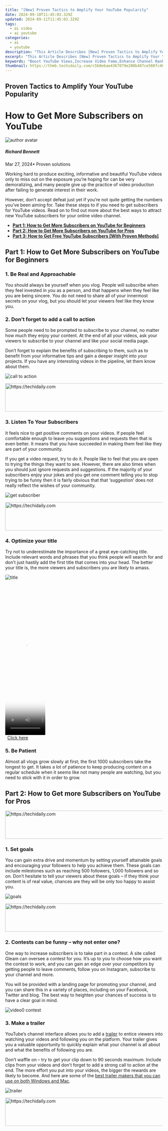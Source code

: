 ```yaml
---
title: "[New] Proven Tactics to Amplify Your YouTube Popularity"
date: 2024-09-10T11:45:03.329Z
updated: 2024-09-11T11:45:03.329Z
tags:
  - ai video
  - ai youtube
categories:
  - ai
  - youtube
description: "This Article Describes [New] Proven Tactics to Amplify Your YouTube Popularity"
excerpt: "This Article Describes [New] Proven Tactics to Amplify Your YouTube Popularity"
keywords: "Boost YouTube Views,Increase Video Fame,Enhance Channel Ranking,Grow Subscribers Fast,Elevate Video Engagement,Skyrocket Video Popularity,Maximize Content Reach"
thumbnail: https://thmb.techidaily.com/c5b0ebae4367079e280b487ce588fc466a9ede57f33408103ebb2dc34b6570fb.jpg
---
```


## Proven Tactics to Amplify Your YouTube Popularity

# How to Get More Subscribers on YouTube

![author avatar](https://images.wondershare.com/filmora/article-images/richard-bennett.jpg)

##### Richard Bennett

 Mar 27, 2024• Proven solutions

Working hard to produce exciting, informative and beautiful YouTube videos only to miss out on the exposure you’re hoping for can be very demoralizing, and many people give up the practice of video production after failing to generate interest in their work.

However, don’t accept defeat just yet if you’re not quite getting the numbers you’ve been aiming for. Take these steps to if you need to get subscribers for YouTube videos. Read on to find out more about the best ways to attract new YouTube subscribers for your online video channel.

* [**Part 1: How to Get More Subscribers on YouTube for Beginners**](#part1)
* [**Part 2: How to Get More Subscribers on YouTube for Pros**](#part2)
* [**Part 3: How to Get Free YouTube Subscribers \[With Proven Methods\]** ](#part3)

## Part 1: How to Get More Subscribers on YouTube for Beginners

### 1. Be Real and Approachable

You should always be yourself when you vlog. People will subscribe when they feel invested in you as a person, and that happens when they feel like you are being sincere. You do not need to share all of your innermost secrets on your vlog, but you should let your viewers feel like they know you.

### 2. Don’t forget to add a call to action

Some people need to be prompted to subscribe to your channel, no matter how much they enjoy your content. At the end of all your videos, ask your viewers to subscribe to your channel and like your social media page.

Don’t forget to explain the benefits of subscribing to them, such as to benefit from your informative tips and gain a deeper insight into your projects. If you have any interesting videos in the pipeline, let them know about them.

![call to action](https://images.wondershare.com/filmora/article-images/call-to-action-video.JPG)





<!-- affiliate ads begin -->
<a href="https://appsumo.8odi.net/c/5597632/2118323/7443" target="_top" id="2118323">
  <img src="//a.impactradius-go.com/display-ad/7443-2118323" border="0" alt="https://techidaily.com" width="728" height="90"/>
</a>
<img height="0" width="0" src="https://appsumo.8odi.net/i/5597632/2118323/7443" style="position:absolute;visibility:hidden;" border="0" />
<!-- affiliate ads end -->




### 3. Listen To Your Subscribers

It feels nice to get positive comments on your videos. If people feel comfortable enough to leave you suggestions and requests then that is even better. It means that you have succeeded in making them feel like they are part of your community.

If you get a video request, try to do it. People like to feel that you are open to trying the things they want to see. However, there are also times when you should just ignore requests and suggestions. If the majority of your subscribers enjoy your jokes and you get one comment telling you to stop trying to be funny then it is fairly obvious that that ‘suggestion’ does not really reflect the wishes of your community.

![get subscriber](https://images.wondershare.com/filmora/article-images/subscriber02.JPG)





<!-- affiliate ads begin -->
<a href="https://appsumo.8odi.net/c/5597632/2123738/7443" target="_top" id="2123738">
  <img src="//a.impactradius-go.com/display-ad/7443-2123738" border="0" alt="https://techidaily.com" width="600" height="90"/>
</a>
<img height="0" width="0" src="https://appsumo.8odi.net/i/5597632/2123738/7443" style="position:absolute;visibility:hidden;" border="0" />
<!-- affiliate ads end -->




### 4. Optimize your title

Try not to underestimate the importance of a great eye-catching title. Include relevant words and phrases that you think people will search for and don’t just hastily add the first title that comes into your head. The better your title is, the more viewers and subscribers you are likely to amass.

![title](https://images.wondershare.com/filmora/article-images/optimize-title.JPG)





<!-- affiliate ads begin -->
<span id="1975562">
					<video width="128" height="480" style="cursor:pointer"
           poster="//a.impactradius-go.com/display-clicktoplayimage/1975562.png"
           onclick="if(!this.playClicked){this.play();this.setAttribute('controls',true);this.playClicked=true;}">
	   <source src="//a.impactradius-go.com/display-ad/22993-1975562">
	   <img src="//a.impactradius-go.com/display-clicktoplayimage/1975562.png" style="border: none; height: 100%; width: 100%; object-fit: contain">
	</video>
	<div style="width:80px;text-align:center"><a href="javascript:window.open(decodeURIComponent('https%3A%2F%2Fhomestyler.sjv.io%2Fc%2F5597632%2F1975562%2F22993'), '_blank');void(0);">Click here</a></div>
</span>
<img height="0" width="0" src="https://imp.pxf.io/i/5597632/1975562/22993" style="position:absolute;visibility:hidden;" border="0" />
<!-- affiliate ads end -->




### 5. Be Patient

Almost all vlogs grow slowly at first; the first 1000 subscribers take the longest to get. It takes a lot of patience to keep producing content on a regular schedule when it seems like not many people are watching, but you need to stick with it in order to grow.

## Part 2: How to Get more Subscribers on YouTube for Pros





<!-- affiliate ads begin -->
<a href="https://unicoeye.pxf.io/c/5597632/2134230/18498" target="_top" id="2134230">
  <img src="//a.impactradius-go.com/display-ad/18498-2134230" border="0" alt="https://techidaily.com" width="728" height="90"/>
</a>
<img height="0" width="0" src="https://unicoeye.pxf.io/i/5597632/2134230/18498" style="position:absolute;visibility:hidden;" border="0" />
<!-- affiliate ads end -->




### 1. Set goals

You can gain extra drive and momentum by setting yourself attainable goals and encouraging your followers to help you achieve them. These goals can include milestones such as reaching 500 followers, 1,000 followers and so on. Don’t hesitate to tell your viewers about these goals – if they think your content is of real value, chances are they will be only too happy to assist you.

![goals](https://images.wondershare.com/filmora/article-images/set-goals.JPG)





<!-- affiliate ads begin -->
<a href="https://appsumo.8odi.net/c/5597632/2130886/7443" target="_top" id="2130886">
  <img src="//a.impactradius-go.com/display-ad/7443-2130886" border="0" alt="https://techidaily.com" width="728" height="90"/>
</a>
<img height="0" width="0" src="https://appsumo.8odi.net/i/5597632/2130886/7443" style="position:absolute;visibility:hidden;" border="0" />
<!-- affiliate ads end -->




### 2. Contests can be funny – why not enter one?

One way to increase subscribers is to take part in a contest. A site called Gleam can oversee a contest for you. It’s up to you to choose how you want the contest to work, and you can gain an edge over your competitors by getting people to leave comments, follow you on Instagram, subscribe to your channel and more.

You will be provided with a landing page for promoting your channel, and you can share this in a variety of places, including on your Facebook, Twitter and blog. The best way to heighten your chances of success is to have a clear goal in mind.

![video0 contest](https://images.wondershare.com/filmora/article-images/video-contest.JPG)

### 3. Make a trailer

YouTube’s channel interface allows you to add a [trailer](https://www.fastcompany.com/3031012/9-short-storytelling-tips-from-a-master-of-movie-trailers) to entice viewers into watching your videos and following you on the platform. Your trailer gives you a valuable opportunity to quickly explain what your channel is all about and what the benefits of following you are.

Don’t waffle on – try to get your clip down to 90 seconds maximum. Include clips from your videos and don’t forget to add a strong call to action at the end. The more effort you put into your videos, the bigger the rewards are likely to become. And here are some of the [best trailer makers that you can use on both Windows and Mac](https://tools.techidaily.com/wondershare/filmora/download/).

![trailer](https://images.wondershare.com/filmora/article-images/create-killer-youtube-channel-trailer.jpg)





<!-- affiliate ads begin -->
<a href="https://wigfever.sjv.io/c/5597632/2014859/22899" target="_top" id="2014859">
  <img src="//a.impactradius-go.com/display-ad/22899-2014859" border="0" alt="https://techidaily.com" width="728" height="90"/>
</a>
<img height="0" width="0" src="https://wigfever.sjv.io/i/5597632/2014859/22899" style="position:absolute;visibility:hidden;" border="0" />
<!-- affiliate ads end -->








<!-- affiliate ads begin -->
<span id="2135471">
					<video width="864" height="1536" style="cursor:pointer"
           poster="//a.impactradius-go.com/display-clicktoplayimage/2135471.png"
           onclick="if(!this.playClicked){this.play();this.setAttribute('controls',true);this.playClicked=true;}">
	   <source src="//a.impactradius-go.com/display-ad/18498-2135471">
	   <img src="//a.impactradius-go.com/display-clicktoplayimage/2135471.png" style="border: none; height: 100%; width: 100%; object-fit: contain">
	</video>
	<div style="width:540px;text-align:center"><a href="javascript:window.open(decodeURIComponent('https%3A%2F%2Funicoeye.pxf.io%2Fc%2F5597632%2F2135471%2F18498'), '_blank');void(0);">Click here</a></div>
</span>
<img height="0" width="0" src="https://imp.pxf.io/i/5597632/2135471/18498" style="position:absolute;visibility:hidden;" border="0" />
<!-- affiliate ads end -->




### 4. Make a Schedule and Stick To It

You want to vlog at least once a week, and making a schedule will help you keep on top of that. It will also give your subscribers a chance to anticipate your videos and get excited. They are more likely to watch an update they have been expecting than one that was not already on their minds.

Sticking to your schedule is a good wait to build up credibility with your audience, but late or skipped updates will cause you to lose that credibility. If you do not post for a month then people who already subscribed to you might still ignore your update because it has been too long and they forgot about you.





<!-- affiliate ads begin -->
<a href="https://ephamedtechinc.pxf.io/c/5597632/2136613/26400" target="_top" id="2136613">
  <img src="//a.impactradius-go.com/display-ad/26400-2136613" border="0" alt="https://techidaily.com" width="728" height="90"/>
</a>
<img height="0" width="0" src="https://ephamedtechinc.pxf.io/i/5597632/2136613/26400" style="position:absolute;visibility:hidden;" border="0" />
<!-- affiliate ads end -->




### 5. Collaborate With Other Vloggers

Collaboration videos are always big hits. When you collaborate with another vlogger you are essentially introducing each other to your subscribers. This is a great way to grow your community quickly: by connecting it to another community.

Collaborations work best when the other vlogger is located close enough to you that you can actually meet up, but you can do distance collaborations too. When you collaborate you and the other vlogger should have close to the same number of subscribers, so the video will benefit you both equally.

![cooperation](https://images.wondershare.com/filmora/article-images/cooperation.JPG)





<!-- affiliate ads begin -->
<span id="1834906">
					<video width="864" height="864" style="cursor:pointer"
           poster="//a.impactradius-go.com/display-clicktoplayimage/1834906.png"
           onclick="if(!this.playClicked){this.play();this.setAttribute('controls',true);this.playClicked=true;}">
	   <source src="//a.impactradius-go.com/display-ad/16836-1834906">
	   <img src="//a.impactradius-go.com/display-clicktoplayimage/1834906.png" style="border: none; height: 100%; width: 100%; object-fit: contain">
	</video>
	<div style="width:540px;text-align:center"><a href="javascript:window.open(decodeURIComponent('https%3A%2F%2F25home.pxf.io%2Fc%2F5597632%2F1834906%2F16836'), '_blank');void(0);">Click here</a></div>
</span>
<img height="0" width="0" src="https://imp.pxf.io/i/5597632/1834906/16836" style="position:absolute;visibility:hidden;" border="0" />
<!-- affiliate ads end -->




## Bonus: How to Get Free YouTube Subscribers \[6 Proven Methods\]

There are lots of ways to get free YouTube subscribers. This proven method involves networking with other creators! Making your presence felt on YouTube is an important part of creating your network of subscribers that watch, share and talk about your videos. Interaction with your subscribers, reaching new audiences every day, and a plethora of other factors influence how well your YouTube channel is doing.

In this part, we will show you how you can build your own network of loyal YouTube supporters and prove that you don't need the services of paid providers who promise better reach for your channel.

### 1. Find YouTubers in your niche

The first step to building an enviable army of YouTube subscribers starts with the realization that you are not alone. Regardless of the niche, your videos are covering, there are probably thousands of people who are just starting out or that have as many subscribers as your YouTube channel. Focus on finding them. You may even want to make a list.





<!-- affiliate ads begin -->
<a href="https://aligracehair.sjv.io/c/5597632/2115946/19272" target="_top" id="2115946">
  <img src="//a.impactradius-go.com/display-ad/19272-2115946" border="0" alt="https://techidaily.com" width="300" height="90"/>
</a>
<img height="0" width="0" src="https://aligracehair.sjv.io/i/5597632/2115946/19272" style="position:absolute;visibility:hidden;" border="0" />
<!-- affiliate ads end -->




### 2. Subscribe to YouTube channels you really like

Of the channels you found in Step 1, choose the ones you genuinely like and subscribe to them.

It goes without saying that everyone enjoys support, especially if you are not asking for anything in return. By subscribing to YouTube channels in your genre you appreciate, you will make yourself known to the channel's owner, and there is a chance they will check out and subscribe to your channel.

### 3. Spend time watching videos each day

Knowledge is power and, if you want to attract real people to your channel, you should learn how to use your knowledge to your advantage. By paying attention to other new videos in your genre you’ll gain insight into what is going over well with audiences like yours, and what isn’t.

Also, be especially sure to watch videos from those channels you found in Step 1 and subscribed to in Step 2\. Try to watch at least two minutes of content from those channels whenever they upload.





<!-- affiliate ads begin -->
<a href="https://aligracehair.sjv.io/c/5597632/2115938/19272" target="_top" id="2115938">
  <img src="//a.impactradius-go.com/display-ad/19272-2115938" border="0" alt="https://techidaily.com" width="120" height="90"/>
</a>
<img height="0" width="0" src="https://aligracehair.sjv.io/i/5597632/2115938/19272" style="position:absolute;visibility:hidden;" border="0" />
<!-- affiliate ads end -->




### 4. Comment thoughtfully. Don’t ask for anything in return

Most YouTubers are delighted to hear someone else's positive opinion or constructive criticism regarding their work. The reason you are watching 2 minutes of content per video in Step 3 is so that you will really have something to say in this step.

If you do make a thoughtful comment, and especially if you use the time stamp of the part of the video you’re referring to, the video creator will know you have watched the video and that you are not just another spammer. Avoid the sub-4-sub strategy, and don't be the person who's always saying 'Subscribe to my channel'. You will be ignored by both the creator and other viewers, and the creator will find you annoying. However, if you comment regularly without asking for anything, the creator and some of their viewers will naturally decide to check out your channel.

### 5. Reach out on social media

YouTube is just one out of many channels through which you can reach like-minded people. Facebook, Instagram, Pinterest or any other social network can help you network with other creators and potential subscribers. Create accounts on social networks you find the most suitable for your video category and share links to your videos on these accounts as often as you can. Furthermore, if you try to foster real discussions about topics that are relevant, people who get to know you through these other platforms will probably decide to check out your YouTube channel.

Social media is also a great place to reach out to other creators, whether it’s for collabs or just to chat about doing YouTube.





<!-- affiliate ads begin -->
<a href="https://bluettius.sjv.io/c/5597632/2139123/17108" target="_top" id="2139123">
  <img src="//a.impactradius-go.com/display-ad/17108-2139123" border="0" alt="https://techidaily.com" width="728" height="90"/>
</a>
<img height="0" width="0" src="https://bluettius.sjv.io/i/5597632/2139123/17108" style="position:absolute;visibility:hidden;" border="0" />
<!-- affiliate ads end -->




### 6. Do it all again. And again. And again

You aren’t going to see great results overnight. You have to spend time almost every day repeating the steps we just described. This might seem intimidating, but as time passes it will become routine.

When you build your presence on YouTube in this way, other creators and their subscribers will naturally start becoming your subscribers. What's your best tip for free YouTube subscribers?

**Conclusion**

Some people might need to watch multiple videos by you before they decide they want to subscribe. If you stop making videos because you did not get any subscribers or comments on your first few then chances are there were people who were paying attention who may have subscribed if you had kept at it.

[![Download Win Version](https://images.wondershare.com/filmora/guide/download-btn-win.jpg)](https://tools.techidaily.com/wondershare/filmora/download/)[![Download Mac Version](https://images.wondershare.com/filmora/guide/download-btn-mac.jpg)](https://tools.techidaily.com/wondershare/filmora/download/)

![author avatar](https://images.wondershare.com/filmora/article-images/richard-bennett.jpg)





<!-- affiliate ads begin -->
<a href="https://bluettius.sjv.io/c/5597632/2139116/17108" target="_top" id="2139116">
  <img src="//a.impactradius-go.com/display-ad/17108-2139116" border="0" alt="https://techidaily.com" width="250" height="90"/>
</a>
<img height="0" width="0" src="https://bluettius.sjv.io/i/5597632/2139116/17108" style="position:absolute;visibility:hidden;" border="0" />
<!-- affiliate ads end -->




Richard Bennett

Richard Bennett is a writer and a lover of all things video.

Follow @Richard Bennett



<ins class="adsbygoogle"
      style="display:block"
      data-ad-client="ca-pub-7571918770474297"
      data-ad-slot="8358498916"
      data-ad-format="auto"
      data-full-width-responsive="true"></ins>
<span class="atpl-alsoreadstyle">Also read:</span>
<div><ul>
<li><a href="https://youtube-stream.techidaily.com/new-experts-guide-to-finding-cheap-sbd-solutions/"><u>[New] Expert's Guide to Finding Cheap SBD Solutions</u></a></li>
<li><a href="https://youtube-stream.techidaily.com/new-free-visual-templates-to-upgrade-your-profile/"><u>[New] Free Visual Templates to Upgrade Your Profile</u></a></li>
<li><a href="https://youtube-stream.techidaily.com/new-guide-youtube-to-mp4-ensuring-data-security/"><u>[New] Guide  YouTube to MP4 - Ensuring Data Security</u></a></li>
<li><a href="https://youtube-stream.techidaily.com/new-in-depth-analysis-of-youtube-adrevenue-average-payout-per-1000-viewers-engagement/"><u>[New] In-Depth Analysis of YouTube AdRevenue  Average Payout per 1,000 Viewers' Engagement</u></a></li>
<li><a href="https://youtube-docs.techidaily.com/ncrease-clicks-and-watch-time-with-best-in-class-thumbnails-for-youtube-for-2024/"><u>[New] Increase Clicks and Watch Time with Best-in-Class Thumbnails for YouTube for 2024</u></a></li>
<li><a href="https://youtube-stream.techidaily.com/new-maximize-your-gameplay-in-depth-tips-and-tricks-for-freefirers/"><u>[New] Maximize Your Gameplay  In-Depth Tips & Tricks for FreeFirers</u></a></li>
<li><a href="https://youtube-stream.techidaily.com/new-navigating-top-purchasers-for-monetized-yt-channels/"><u>[New] Navigating Top Purchasers for Monetized YT Channels</u></a></li>
<li><a href="https://youtube-stream.techidaily.com/new-path-to-profitability-enrolling-in-the-youtube-partner-program/"><u>[New] Path to Profitability  Enrolling in the YouTube Partner Program</u></a></li>
<li><a href="https://youtube-stream.techidaily.com/new-quick-launch-long-growth-the-10-best-youtube-business-channels/"><u>[New] Quick Launch, Long Growth  The 10 Best YouTube Business Channels</u></a></li>
<li><a href="https://youtube-blog.techidaily.com/outubes-retro-playlist-trick-how-to-go-in-arrears/"><u>[New] Youtube's Retro Playlist Trick  How to Go in Arrears</u></a></li>
<li><a href="https://screen-capture.techidaily.com/updated-in-2024-cutting-out-background-sounds-freepaid-options-for-clear-videos/"><u>[Updated] In 2024, Cutting Out Background Sounds - Free/Paid Options for Clear Videos</u></a></li>
<li><a href="https://screen-mirroring-recording.techidaily.com/updated-in-2024-unplugged-delight-your-guide-to-free-screen-free-games-for-android/"><u>[Updated] In 2024, Unplugged Delight  Your Guide to Free Screen-Free Games for Android</u></a></li>
<li><a href="https://youtube-stream.techidaily.com/2024-approved-go-global-with-music-transform-your-spotify-lists-into-youtube-videos/"><u>2024 Approved  Go Global with Music  Transform Your Spotify Lists Into YouTube Videos</u></a></li>
<li><a href="https://youtube-stream.techidaily.com/2024-approved-google-meet-live-streaming-for-beginners-stepwise-guide-to-youtube/"><u>2024 Approved  Google Meet Live-Streaming for Beginners  Stepwise Guide to YouTube</u></a></li>
<li><a href="https://youtube-stream.techidaily.com/2024-approved-incorporating-melodies-into-youtube-repertoire/"><u>2024 Approved  Incorporating Melodies Into Youtube Repertoire</u></a></li>
<li><a href="https://youtube-stream.techidaily.com/2024-approved-mastering-the-art-of-youtube-video-submissions-for-maximum-reach/"><u>2024 Approved  Mastering the Art of YouTube Video Submissions for Maximum Reach</u></a></li>
<li><a href="https://youtube-stream.techidaily.com/2024-approved-maximizing-visibility-a-comprehensive-guide-to-yt-gaming-hashes/"><u>2024 Approved  Maximizing Visibility  A Comprehensive Guide to YT Gaming Hashes</u></a></li>
<li><a href="https://youtube-stream.techidaily.com/2024-approved-navigating-through-the-top-10-historical-content-hubs/"><u>2024 Approved  Navigating Through the Top 10 Historical Content Hubs</u></a></li>
<li><a href="https://youtube-stream.techidaily.com/2024-approved-stepwise-guide-to-antiquated-visual-effects-in-videos/"><u>2024 Approved  Stepwise Guide to Antiquated Visual Effects in Videos</u></a></li>
<li><a href="https://youtube-stream.techidaily.com/2024-approved-the-reverse-playlist-routine-tail-end-dominance-on-yt/"><u>2024 Approved  The Reverse Playlist Routine  Tail-End Dominance on YT</u></a></li>
<li><a href="https://youtube-stream.techidaily.com/2024-approved-the-small-business-video-marketing-playbook/"><u>2024 Approved  The Small Business Video Marketing Playbook</u></a></li>
<li><a href="https://youtube-stream.techidaily.com/2024-approved-unleashing-storytelling-potential-making-youtube-trailers-in-filmora/"><u>2024 Approved  Unleashing Storytelling Potential  Making YouTube Trailers in Filmora</u></a></li>
<li><a href="https://youtube-stream.techidaily.com/2024-approved-unlocking-the-secrets-to-earnings-on-youtube-shorts/"><u>2024 Approved  Unlocking the Secrets to Earnings on YouTube Shorts</u></a></li>
<li><a href="https://location-fake.techidaily.com/5-hassle-free-solutions-to-fake-location-on-find-my-friends-of-xiaomi-redmi-note-12-proplus-5g-drfone-by-drfone-virtual-android/"><u>5 Hassle-Free Solutions to Fake Location on Find My Friends Of Xiaomi Redmi Note 12 Pro+ 5G | Dr.fone</u></a></li>
<li><a href="https://blog-min.techidaily.com/5-techniques-to-transfer-data-from-htc-u23-to-iphone-15141312-drfone-by-drfone-transfer-from-android-transfer-from-android/"><u>5 Techniques to Transfer Data from HTC U23 to iPhone 15/14/13/12 | Dr.fone</u></a></li>
<li><a href="https://mondly-stories.techidaily.com/celebrate-new-beginnings-by-saving-big-with-mondly-pros-free-access/"><u>Celebrate New Beginnings by Saving Big with Mondly Pro's Free Access</u></a></li>
<li><a href="https://youtube-stream.techidaily.com/from-raw-footage-to-youtube-a-step-by-step-process-unveiled-for-2024/"><u>From Raw Footage to YouTube  A Step-by-Step Process Unveiled for 2024</u></a></li>
<li><a href="https://fake-location.techidaily.com/full-guide-to-fix-itoolab-anygo-not-working-on-apple-iphone-6s-plus-drfone-by-drfone-virtual-ios/"><u>Full Guide to Fix iToolab AnyGO Not Working On Apple iPhone 6s Plus | Dr.fone</u></a></li>
<li><a href="https://android-frp.techidaily.com/in-2024-5-quick-methods-to-bypass-samsung-galaxy-s24-ultra-frp-by-drfone-android/"><u>In 2024, 5 Quick Methods to Bypass Samsung Galaxy S24 Ultra FRP</u></a></li>
<li><a href="https://youtube-stream.techidaily.com/in-2024-mastering-youtube-intros-with-imovie-techniques/"><u>In 2024, Mastering YouTube Intros with iMovie Techniques</u></a></li>
<li><a href="https://youtube-stream.techidaily.com/in-2024-monetary-returns-for-one-million-youtube-watchers/"><u>In 2024, Monetary Returns for One Million YouTube Watchers</u></a></li>
<li><a href="https://youtube-stream.techidaily.com/in-2024-transform-your-view-exclusive-alternative-video-websites/"><u>In 2024, Transform Your View  Exclusive Alternative Video Websites</u></a></li>
<li><a href="https://youtube-stream.techidaily.com/in-2024-universal-youtube-guidelines-and-expectations/"><u>In 2024, Universal YouTube Guidelines and Expectations</u></a></li>
<li><a href="https://screen-mirroring-recording.techidaily.com/nine-powerful-microphone-capture-options-decoded-for-2024/"><u>Nine Powerful Microphone Capture Options Decoded for 2024</u></a></li>
<li><a href="https://howto.techidaily.com/play-store-not-working-on-lava-blaze-curve-5g-8-solutions-inside-drfone-by-drfone-fix-android-problems-fix-android-problems/"><u>Play Store Not Working On Lava Blaze Curve 5G? 8 Solutions Inside | Dr.fone</u></a></li>
</ul></div>
